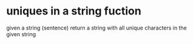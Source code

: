 # uniques in a string fuction

given a string (sentence) return a string with all unique characters in the given string
